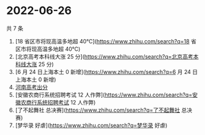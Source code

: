 # 2022-06-26

共 7 条

<!-- BEGIN -->
<!-- 最后更新时间 Sun Jun 26 2022 04:06:28 GMT+0800 (China Standard Time) -->

1. [18 省区市将现高温多地超 40℃](https://www.zhihu.com/search?q=18 省区市将现高温多地超 40℃)
1. [北京高考本科线大涨 25 分](https://www.zhihu.com/search?q=北京高考本科线大涨 25 分)
1. [6 月 24 日上海本土 0 新增](https://www.zhihu.com/search?q=6 月 24 日上海本土 0 新增)
1. [河南高考出分](https://www.zhihu.com/search?q=河南高考出分)
1. [安徽农商行系统招聘考试 12 人作弊](https://www.zhihu.com/search?q=安徽农商行系统招聘考试 12 人作弊)
1. [了不起舞社 总决赛](https://www.zhihu.com/search?q=了不起舞社 总决赛)
1. [梦华录 好虐](https://www.zhihu.com/search?q=梦华录 好虐)

<!-- END -->
